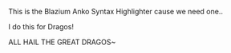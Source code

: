 This is the Blazium Anko Syntax Highlighter cause we need one..

I do this for Dragos!


ALL HAIL THE GREAT DRAGOS~
